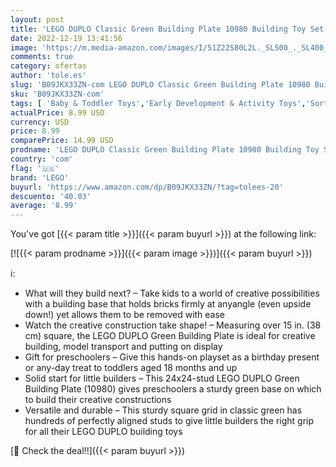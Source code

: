 ```yaml
---
layout: post
title: 'LEGO DUPLO Classic Green Building Plate 10980 Building Toy Set for Kids  Toddler Boys and Girls Ages 18mos+  1 Pieces '
date: 2022-12-19 13:41:56
image: 'https://m.media-amazon.com/images/I/51Z22S80L2L._SL500_._SL400_.jpg'
comments: true
category: ofertas
author: 'tole.es'
slug: 'B09JKX33ZN-com LEGO DUPLO Classic Green Building Plate 10980 Building...'
sku: 'B09JKX33ZN-com'
tags: [ 'Baby & Toddler Toys','Early Development & Activity Toys','Sorting & Stacking Toys','Toys & Games','lego','🇺🇸', ]
actualPrice: 8.99 USD
currency: USD
price: 8.99
comparePrice: 14.99 USD
prodname: 'LEGO DUPLO Classic Green Building Plate 10980 Building Toy Set for Kids  Toddler Boys and Girls Ages 18mos+  1 Pieces '
country: 'com'
flag: '🇺🇸'
brand: 'LEGO'
buyurl: 'https://www.amazon.com/dp/B09JKX33ZN/?tag=tolees-20'
descuento: '40.03'
average: '8.99'
---
```


You've got [{{< param title >}}]({{< param buyurl >}}) at the following link:

[![{{< param prodname >}}]({{< param image >}})]({{< param buyurl >}})

ℹ️:

- What will they build next? – Take kids to a world of creative possibilities with a building base that holds bricks firmly at anyangle (even upside down!) yet allows them to be removed with ease
- Watch the creative construction take shape! – Measuring over 15 in. (38 cm) square, the LEGO DUPLO Green Building Plate is ideal for creative building, model transport and putting on display
- Gift for preschoolers – Give this hands-on playset as a birthday present or any-day treat to toddlers aged 18 months and up
- Solid start for little builders – This 24x24-stud LEGO DUPLO Green Building Plate (10980) gives preschoolers a sturdy green base on which to build their creative constructions
- Versatile and durable – This sturdy square grid in classic green has hundreds of perfectly aligned studs to give little builders the right grip for all their LEGO DUPLO building toys

[🛒 Check the deal!!]({{< param buyurl >}})
